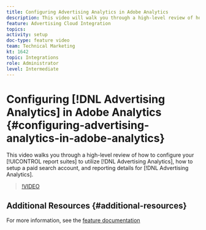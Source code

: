 ```yaml
---
title: Configuring Advertising Analytics in Adobe Analytics
description: This video will walk you through a high-level review of how to configure your report suite(s) to utilize Advertising Analytics, how to setup a paid search account and reporting details for Advertising Analytics. 
feature: Advertising Cloud Integration
topics: 
activity: setup
doc-type: feature video
team: Technical Marketing
kt: 1642
topic: Integrations
role: Administrator
level: Intermediate
---
```


# Configuring [!DNL Advertising Analytics] in Adobe Analytics {#configuring-advertising-analytics-in-adobe-analytics}

This video walks you through a high-level review of how to configure your [!UICONTROL report suites] to utilize [!DNL Advertising Analytics], how to setup a paid search account, and reporting details for [!DNL Advertising Analytics].

>[!VIDEO](https://video.tv.adobe.com/v/23119/?quality=12)

## Additional Resources {#additional-resources}

For more information, see the [feature documentation](https://docs.adobe.com/content/help/en/analytics/integration/advertising-analytics/overview.html)
